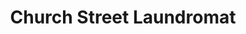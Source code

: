 ---
title: "Church Street Laundromat"
url: /wisconsin-dells/church-street-laundromat/
shop: laundry
---